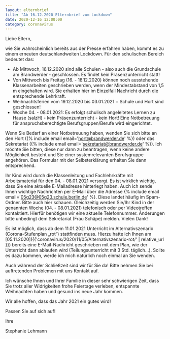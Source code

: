 ```yaml
---
layout: elternbrief
title: "Ab 16.12.2020 Elternbrief zum Lockdown"
date: 2020-12-16 12:00:00
category: coronavirus
---
```


Liebe Eltern,

wie Sie wahrscheinlich bereits aus der Presse erfahren haben, kommt es zu
einem erneuten deutschlandweiten Lockdown. Für den schulischen Bereich
bedeutet das:


* Ab Mittwoch, 16.12.2020 sind alle Schulen - also auch die Grundschule am Brandwerder - geschlossen. Es findet kein
  Präsenzunterricht statt!
* Von Mittwoch bis Freitag (16. - 18.12.2020) können noch ausstehende Klassenarbeiten geschrieben werden, wenn der
  Mindestabstand von 1,5 m eingehalten wird. Sie erhalten hier im Einzelfall Nachricht durch die entsprechende
  Lehrkraft.
* Weihnachtsferien vom 19.12.2020 bis 03.01.2021 = Schule und Hort sind geschlossen!
* Woche 04. - 08.01.2021: Es erfolgt schulisch angeleitetes Lernen zu Hause (salzH) - kein Präsenzunterricht - kein
  Hort! Eine Notbetreuung für anspruchsberechtigte Berufsgruppen/Berufe wird eingerichtet.

Wenn Sie Bedarf an einer Notbetreuung haben, wenden Sie sich bitte an den Hort ({% include email
email='hort@brandwerder.de' %}) oder das Sekretariat ({% include email email='sekretariat@brandwerder.de' %}). Ich
möchte Sie bitten, diese nur dann zu beantragen, wenn keine andere Möglichkeit besteht und Sie einer systemrelevanten
Berufsgruppe angehören. Das Formular mit der Selbsterklärung erhalten Sie dann entsprechend.

Ihr Kind wird durch die Klassenleitung und Fachlehrkräfte mit Arbeitsmaterial für den 04. - 08.01.2021 versorgt. Es ist
wirklich wichtig, dass Sie eine aktuelle E-Mailadresse hinterlegt haben. Auch ich sende Ihnen wichtige Nachrichten per
E-Mail über die Adresse {% include email email='05g23@05g23.schule.berlin.de' %}. Diese landet häufig im Spam-Ordner.
Bitte auch hier schauen. Gleichzeitig werden Sie/Ihr Kind in der genannten Woche (04. - 08.01.2021) telefonisch oder per
Videotreffen kontaktiert. Hierfür benötigen wir eine aktuelle Telefonnummer. Änderungen bitte unbedingt dem Sekretariat
(Frau Schäpe) melden. Vielen Dank!

Es ist möglich, dass ab dem 11.01.2021 Unterricht im Alternativszenario (Corona-Stufenplan „rot“) stattfinden muss.
Hierzu hatte ich Ihnen am [05.11.2020]({{'coronavirus/2020/11/05/Alternativszenario-rot/' | relative_url }}) bereits eine E-Mail-Nachricht geschrieben mit dem Plan, wie der Unterricht dann
ablaufen wird (Teilungsunterricht mit 3 Std. täglich...).
Sollte es dazu kommen, werde ich mich natürlich noch einmal an
Sie wenden.

Auch während der Schließzeit sind wir für Sie da! Bitte nehmen Sie bei auftretenden Problemen mit uns Kontakt auf.

Ich wünsche Ihnen und Ihrer Familie in dieser sehr schwierigen Zeit, dass Sie trotz aller Widrigkeiten frohe Feiertage
verleben, entspannte Weihnachten haben und gesund ins neue Jahr kommen.

Wir alle hoffen, dass das Jahr 2021 ein gutes wird!

Passen Sie auf sich auf!

Ihre

Stephanie Lehmann
